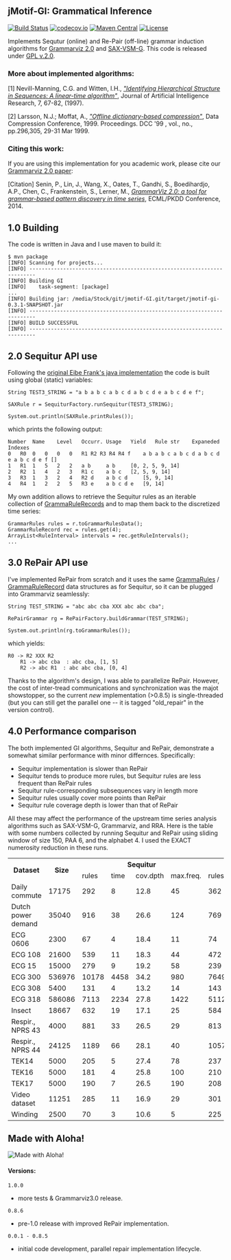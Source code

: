 ## jMotif-GI: Grammatical Inference
[![Build Status](https://travis-ci.org/jMotif/GI.svg?branch=master)](https://travis-ci.org/jMotif/GI)
[![codecov.io](http://codecov.io/github/jMotif/GI/coverage.svg?branch=master)](http://codecov.io/github/jMotif/GI?branch=master)
[![Maven Central](https://maven-badges.herokuapp.com/maven-central/net.seninp/jmotif-gi/badge.svg)](https://maven-badges.herokuapp.com/maven-central/net.seninp/jmotif-gi)
[![License](http://img.shields.io/:license-gpl2-green.svg)](http://www.gnu.org/licenses/gpl-2.0.html)


Implements Sequtur (online) and Re-Pair (off-line) grammar induction algorithms for [Grammarviz 2.0](https://github.com/GrammarViz2/grammarviz2_site) and [SAX-VSM-G](https://github.com/seninp/sax-vsm-g). This code is released under [GPL v.2.0](https://www.gnu.org/licenses/old-licenses/gpl-2.0.en.html).

### More about implemented algorithms:
[1] Nevill-Manning, C.G. and Witten, I.H., [*"Identifying Hierarchical Structure in Sequences: A linear-time algorithm"*](http://www.jair.org/media/374/live-374-1630-jair.pdf), Journal of Artificial Intelligence Research, 7, 67-82, (1997).

[2] Larsson, N.J.; Moffat, A., [*"Offline dictionary-based compression"*](http://ieeexplore.ieee.org/stamp/stamp.jsp?tp=&arnumber=755679&isnumber=16375), Data Compression Conference, 1999. Proceedings. DCC '99 , vol., no., pp.296,305, 29-31 Mar 1999.

### Citing this work:
If you are using this implementation for you academic work, please cite our [Grammarviz 2.0 paper](http://link.springer.com/chapter/10.1007/978-3-662-44845-8_37):

[Citation] Senin, P., Lin, J., Wang, X., Oates, T., Gandhi, S., Boedihardjo, A.P., Chen, C., Frankenstein, S., Lerner, M.,  [*GrammarViz 2.0: a tool for grammar-based pattern discovery in time series*](http://www2.hawaii.edu/~senin/assets/papers/grammarviz2.pdf), ECML/PKDD Conference, 2014.

1.0 Building
------------
The code is written in Java and I use maven to build it:
	
	$ mvn package
	[INFO] Scanning for projects...
	[INFO] ------------------------------------------------------------------------
  	[INFO] Building GI
	[INFO]    task-segment: [package]
  	...
	[INFO] Building jar: /media/Stock/git/jmotif-GI.git/target/jmotif-gi-0.3.1-SNAPSHOT.jar
	[INFO] ------------------------------------------------------------------------
	[INFO] BUILD SUCCESSFUL
	[INFO] ------------------------------------------------------------------------
  
2.0 Sequitur API use
------------
Following the [original Eibe Frank's java implementation](https://github.com/craignm/sequitur) the code is built using global (static) variables:

	String TEST3_STRING = "a b a b c a b c d a b c d e a b c d e f";
  
	SAXRule r = SequiturFactory.runSequitur(TEST3_STRING);

	System.out.println(SAXRule.printRules());

which prints the following output:

	Number	Name	Level	Occurr.	Usage	Yield	Rule str	Expaneded	Indexes
	0	R0	0	0	0	0	R1 R2 R3 R4 R4 f 	a b a b c a b c d a b c d e a b c d e f	[]
	1	R1	1	5	2	2	a b 	a b 	[0, 2, 5, 9, 14]
	2	R2	1	4	2	3	R1 c 	a b c 	[2, 5, 9, 14]
	3	R3	1	3	2	4	R2 d 	a b c d 	[5, 9, 14]
	4	R4	1	2	2	5	R3 e 	a b c d e 	[9, 14]
 
My own addition allows to retrieve the Sequitur rules as an iterable collection of [GrammaRuleRecords](https://github.com/jMotif/GI/blob/master/src/main/java/net/seninp/gi/logic/GrammarRuleRecord.java) and to map them back to the discretized time series:

	GrammarRules rules = r.toGrammarRulesData();
	GrammarRuleRecord rec = rules.get(4);
	ArrayList<RuleInterval> intervals = rec.getRuleIntervals();
	...
  

3.0 RePair API use
------------
I've implemented RePair from scratch and it uses the same [GrammaRules](https://github.com/jMotif/GI/blob/master/src/main/java/net/seninp/gi/logic/GrammarRules.java) / [GrammaRuleRecord](https://github.com/jMotif/GI/blob/master/src/main/java/net/seninp/gi/logic/GrammarRuleRecord.java) data structures as for Sequitur, so it can be plugged into Grammarviz seamlessly: 

	String TEST_STRING = "abc abc cba XXX abc abc cba";
	
	RePairGrammar rg = RePairFactory.buildGrammar(TEST_STRING);
	
	System.out.println(rg.toGrammarRules());
	
which yields: 	

	R0 -> R2 XXX R2 
        R1 -> abc cba  : abc cba, [1, 5]
        R2 -> abc R1  : abc abc cba, [0, 4]


Thanks to the algorithm's design, I was able to parallelize RePair. However, the cost of inter-tread communications and synchronization was the majot showstopper, so the current *new* implementation (>0.8.5) is single-threaded (but you can still get the parallel one -- it is tagged "old_repair" in the version control).


4.0 Performance comparison
------------
The both implemented GI algorithms, Sequitur and RePair, demonstrate a somewhat similar performance with minor differnces. Specifically: 
 -   Sequitur implementation is slower than RePair
 -   Sequitur tends to produce more rules, but Sequitur rules are less frequent than RePair rules
 -   Sequitur rule-corresponding subsequences vary in length more
 -   Sequitur rules usually cover more points than RePair
 -   Sequitur rule coverage depth is lower than that of RePair

All these may affect the performance of the upstream time series analysis algorithms such as SAX-VSM-G, Grammarviz, and RRA. Here is the table with some numbers collected by running Sequitur and RePair using sliding window of size 150, PAA 6, and the alphabet 4. I used the EXACT numerosity reduction in these runs.

<table><tr><th rowspan="2">Dataset</th><th rowspan="2">Size</th><th colspan="4">Sequitur</th><th colspan="4">RePair</th></tr><tr><td>rules</td><td>time</td><td>cov.dpth</td><td>max.freq.</td><td>rules</td><td>time</td><td>cov.dpth</td><td>max.freq.</td></tr><tr><td>Daily commute</td><td>17175</td><td>292</td><td>8</td><td>12.8</td><td>45</td><td>362</td><td>4</td><td>18.3</td><td>53</td></tr><tr><td>Dutch power demand</td><td>35040</td><td>916</td><td>38</td><td>26.6</td><td>124</td><td>769</td><td>14</td><td>29.6</td><td>162</td></tr><tr><td>ECG 0606</td><td>2300</td><td>67</td><td>4</td><td>18.4</td><td>11</td><td>74</td><td>1</td><td>37.4</td><td>14</td></tr><tr><td>ECG 108</td><td>21600</td><td>539</td><td>11</td><td>18.3</td><td>44</td><td>472</td><td>9</td><td>20.8</td><td>45</td></tr><tr><td>ECG 15</td><td>15000</td><td>279</td><td>9</td><td>19.2</td><td>58</td><td>239</td><td>5</td><td>25.7</td><td>71</td></tr><tr><td>ECG 300</td><td>536976</td><td>10178</td><td>4458</td><td>34.2</td><td>980</td><td>7649</td><td>2048</td><td>35.7</td><td>1673</td></tr><tr><td>ECG 308</td><td>5400</td><td>131</td><td>4</td><td>13.2</td><td>14</td><td>143</td><td>1</td><td>22.1</td><td>15</td></tr><tr><td>ECG 318</td><td>586086</td><td>7113</td><td>2234</td><td>27.8</td><td>1422</td><td>5112</td><td>1435</td><td>29.1</td><td>2942</td></tr><tr><td>Insect</td><td>18667</td><td>632</td><td>19</td><td>17.1</td><td>25</td><td>584</td><td>10</td><td>18.3</td><td>32</td></tr><tr><td>Respir., NPRS 43</td><td>4000</td><td>881</td><td>33</td><td>26.5</td><td>29</td><td>813</td><td>12</td><td>27.5</td><td>45</td></tr><tr><td>Respir., NPRS 44</td><td>24125</td><td>1189</td><td>66</td><td>28.1</td><td>40</td><td>1057</td><td>17</td><td>28.9</td><td>61</td></tr><tr><td>TEK14</td><td>5000</td><td>205</td><td>5</td><td>27.4</td><td>78</td><td>237</td><td>3</td><td>32.6</td><td>130</td></tr><tr><td>TEK16</td><td>5000</td><td>181</td><td>4</td><td>25.8</td><td>100</td><td>210</td><td>2</td><td>31.9</td><td>157</td></tr><tr><td>TEK17</td><td>5000</td><td>190</td><td>7</td><td>26.5</td><td>190</td><td>208</td><td>2</td><td>32</td><td>208</td></tr><tr><td>Video dataset</td><td>11251</td><td>285</td><td>11</td><td>16.9</td><td>29</td><td>301</td><td>7</td><td>21.8</td><td>30</td></tr><tr><td>Winding</td><td>2500</td><td>70</td><td>3</td><td>10.6</td><td>5</td><td>225</td><td>1</td><td>33.5</td><td>5</td></tr></table>

## Made with Aloha!
![Made with Aloha!](https://raw.githubusercontent.com/GrammarViz2/grammarviz2_src/master/src/resources/assets/aloha.jpg)


#### Versions:
`1.0.0`
  * more tests & Grammarviz3.0 release.
  
`0.8.6`
  * pre-1.0 release with improved RePair implementation.

`0.0.1 - 0.8.5`
  * initial code development, parallel repair implementation lifecycle.
